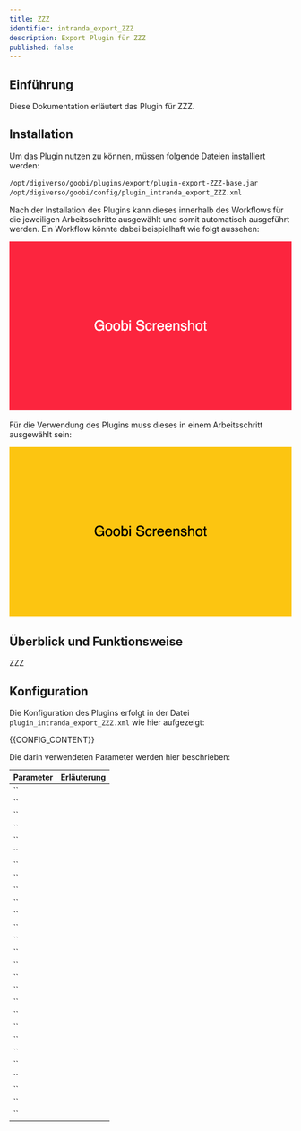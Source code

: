 ```yaml
---
title: ZZZ
identifier: intranda_export_ZZZ
description: Export Plugin für ZZZ
published: false
---
```


## Einführung
Diese Dokumentation erläutert das Plugin für ZZZ.

## Installation
Um das Plugin nutzen zu können, müssen folgende Dateien installiert werden:

```bash
/opt/digiverso/goobi/plugins/export/plugin-export-ZZZ-base.jar
/opt/digiverso/goobi/config/plugin_intranda_export_ZZZ.xml
```

Nach der Installation des Plugins kann dieses innerhalb des Workflows für die jeweiligen Arbeitsschritte ausgewählt und somit automatisch ausgeführt werden. Ein Workflow könnte dabei beispielhaft wie folgt aussehen:

![Beispielhafter Aufbau eines Workflows](screen1_de.png)

Für die Verwendung des Plugins muss dieses in einem Arbeitsschritt ausgewählt sein:

![Konfiguration des Arbeitsschritts für die Nutzung des Plugins](screen2_de.png)


## Überblick und Funktionsweise
ZZZ


## Konfiguration
Die Konfiguration des Plugins erfolgt in der Datei `plugin_intranda_export_ZZZ.xml` wie hier aufgezeigt:

{{CONFIG_CONTENT}}

Die darin verwendeten Parameter werden hier beschrieben: 

Parameter               | Erläuterung
------------------------|------------------------------------
``                      | 
``                      | 
``                      | 
``                      | 
``                      | 
``                      | 
``                      | 
``                      | 
``                      | 
``                      | 
``                      | 
``                      | 
``                      | 
``                      | 
``                      | 
``                      | 
``                      | 
``                      | 
``                      | 
``                      | 
``                      | 
``                      | 
``                      | 
``                      | 
``                      | 
``                      | 
``                      | 
